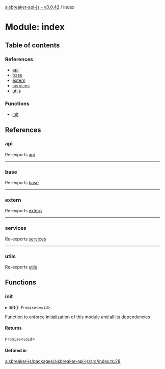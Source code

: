 [aisbreaker-api-js - v0.0.42](../README.md) / index

# Module: index

## Table of contents

### References

- [api](index.md#api)
- [base](index.md#base)
- [extern](index.md#extern)
- [services](index.md#services)
- [utils](index.md#utils)

### Functions

- [init](index.md#init)

## References

### api

Re-exports [api](api.md)

___

### base

Re-exports [base](base.md)

___

### extern

Re-exports [extern](extern.md)

___

### services

Re-exports [services](services.md)

___

### utils

Re-exports [utils](utils.md)

## Functions

### init

▸ **init**(): `Promise`<`void`\>

Function to enforce initialization of this module
and all its dependencies

#### Returns

`Promise`<`void`\>

#### Defined in

[aisbreaker-js/packages/aisbreaker-api-js/src/index.ts:28](https://github.com/aisbreaker/aisbreaker-js/blob/develop/packages/aisbreaker-api-js/src/index.ts#L28)
